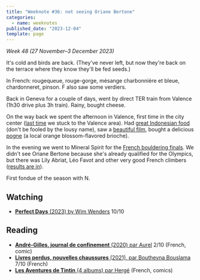 ```yaml
---
title: "Weeknote #36: not seeing Oriane Bertone"
categories:
  - name: weeknotes
published_date: "2023-12-04"
template: page
---
```


_Week 48 (27 November–3 December 2023)_

It's cold and birds are back. (They've never left, but now they're back on the terrace where they know they'll be fed seeds.)

In French: rougequeue, rouge-gorge, mésange charbonnière et bleue, chardonneret, pinson. F also saw some verdiers.

Back in Geneva for a couple of days, went by direct TER train from Valence (1h30 drive plus 3h train). Rainy, bought cheese.

On the way back we spent the afternoon in Valence, first time in the city center ([last time](/notes/weeknote-8-les-branches/) we stuck to the Valence area). Had [great Indonesian food](https://maps.app.goo.gl/WWPK4D6tSVzBaSKV8) (don't be fooled by the lousy name), saw a [beautiful film](/notes/perfect-days-by-wim-wenders/), bought a delicious [pogne](https://www.tasteatlas.com/pogne) (a local orange blossom-flavored brioche).

In the evening we went to Mineral Spirit for the [French bouldering finals](https://www.mineral-spirit.fr/coupe-de-france-2023). We didn't see Oriane Bertone because she's already qualified for the Olympics, but there was Lily Abriat, Léo Favot and other very good French climbers ([results are in](https://mycompet.ffme.fr/resultat/resultat_11989#P21588)).

First fondue of the season with N.

## Watching

- [**Perfect Days** (2023) by Wim Wenders](/notes/perfect-days-by-wim-wenders/) 10/10

## Reading

- [**André-Gilles, journal de confinement** (2020) par Aurel](/notes/andre-gilles-journal-de-confinement-par-aurel/) 2/10 (French, comic)
- [**Livres perdus, nouvelles chaussures** (2021), par Boutheyna Bouslama](/notes/livres-perdus-nouvelles-chaussures-par-boutheyna-bouslama/) 7/10 (French)
- [**Les Aventures de Tintin** (4 albums) par Hergé](/notes/les-aventures-de-tintin-par-herge/) (French, comics)
